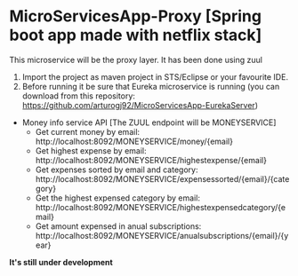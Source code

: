 # MicroServicesApp-Proxy [Spring boot app made with netflix stack]

This microservice will be the proxy layer. It has been done using zuul

1. Import the project as maven project in STS/Eclipse or your favourite IDE.
2. Before running it be sure that Eureka microservice is running (you can download from this repository: https://github.com/arturogj92/MicroServicesApp-EurekaServer)

- Money info service API [The ZUUL endpoint will be MONEYSERVICE]
  - Get current money by email: http://localhost:8092/MONEYSERVICE/money/{email}
  - Get highest expense by email: http://localhost:8092/MONEYSERVICE/highestexpense/{email}
  - Get expenses sorted by email and category: http://localhost:8092/MONEYSERVICE/expensessorted/{email}/{category}
  - Get the highest expensed category by email: http://localhost:8092/MONEYSERVICE/highestexpensedcategory/{email}
  - Get amount expensed in anual subscriptions: http://localhost:8092/MONEYSERVICE/anualsubscriptions/{email}/{year}

**It's still under development**
